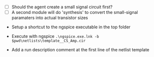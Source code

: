 - [ ] Should the agent create a small signal circuit first?
- [ ] A second module will do 'synthesis' to convert the small-signal paramaters into actual transistor sizes

- Setup a shortcut to the ngspice executable in the top folder

- Execute with ngspice `.\ngspice.exe.lnk -b $pwd\netlists\template__CS_Amp.cir`

- Add a run description comment at the first line of the netlist template
